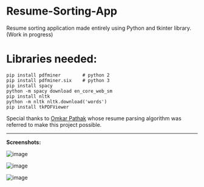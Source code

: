 # Resume-Sorting-App
Resume sorting application made entirely using Python and tkinter library. (Work in progress)

# Libraries needed:
```
pip install pdfminer        # python 2
pip install pdfminer.six    # python 3
pip install spacy
python -m spacy download en_core_web_sm
pip install nltk
python -m nltk nltk.download('words')
pip install tkPDFViewer
```
Special thanks to [Omkar Pathak](https://omkarpathak.in/) whose resume parsing algorithm was referred to make this project possible.

---

**Screenshots:**

![image](https://user-images.githubusercontent.com/63895478/159186344-692a9b81-4032-420f-bbbb-b66c7b80621b.png)

![image](https://user-images.githubusercontent.com/63895478/159186238-46293419-4b20-4c91-802e-591784ae4320.png)

![image](https://user-images.githubusercontent.com/63895478/159186252-9c6cf989-0ef6-4181-b8b4-f5e5a2d3da1e.png)

